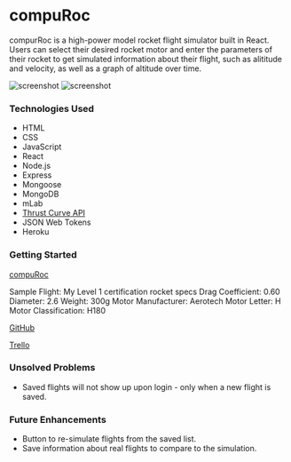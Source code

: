 # compuRoc
  compurRoc is a high-power model rocket flight simulator built in React. Users can select their desired rocket motor and enter the parameters of their rocket to get simulated information about their flight, such as alititude and velocity, as well as a graph of altitude over time.

  ![screenshot](https://i.imgur.com/54yOVRe.png)
  ![screenshot](https://i.imgur.com/QXK4tYx.png)

  ### Technologies Used
  - HTML
  - CSS
  - JavaScript
  - React
  - Node.js
  - Express
  - Mongoose
  - MongoDB
  - mLab
  - [Thrust Curve API](http://www.thrustcurve.org/searchapi.shtml)
  - JSON Web Tokens
  - Heroku

  ### Getting Started
  [compuRoc](https://compuroc.herokuapp.com/)

  Sample Flight: My Level 1 certification rocket specs
  Drag Coefficient: 0.60
  Diameter: 2.6
  Weight: 300g
  Motor Manufacturer: Aerotech
  Motor Letter: H
  Motor Classification: H180

  [GitHub](https://github.com/lyzengar/compuroc)

  [Trello](https://trello.com/b/bKpE1HUi/compuroc)

  ### Unsolved Problems
  - Saved flights will not show up upon login - only when a new flight is saved.

  ### Future Enhancements
  - Button to re-simulate flights from the saved list.
  - Save information about real flights to compare to the simulation.